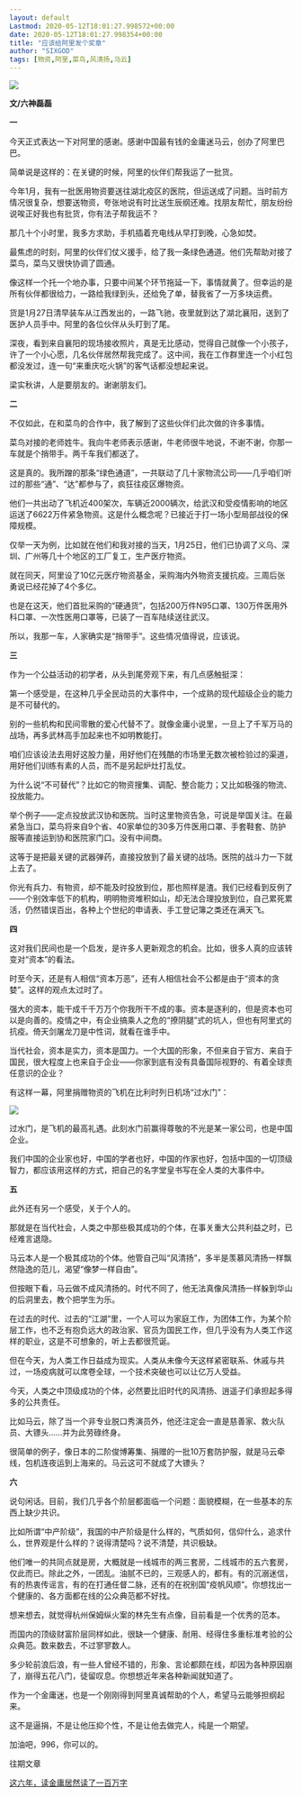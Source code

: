 ```yaml
---
layout: default
Lastmod: 2020-05-12T18:01:27.998572+00:00
date: 2020-05-12T18:01:27.998354+00:00
title: "应该给阿里发个奖章"
author: "SIXGOD"
tags: [物资,阿里,菜鸟,风清扬,马云]
---
```


![](https://images.weserv.nl/?url=https%3A//mmbiz.qpic.cn/mmbiz_jpg/EC7unEiaL8xpRib1KYOhQDGTUO57ic6teGmPnFzlgWFvV8ic4a3ibaJEMIIN973ic1gwN7najJWf7oUuaUeMsQH90AWg/640%3Fwx_fmt%3Djpeg)

**文/六神磊磊**  

**一**

今天正式表达一下对阿里的感谢。感谢中国最有钱的金庸迷马云，创办了阿里巴巴。

简单说是这样的：在关键的时候，阿里的伙伴们帮我运了一批货。

今年1月，我有一批医用物资要送往湖北疫区的医院，但运送成了问题。当时前方情况很复杂，想要送物资，夸张地说有时比送生辰纲还难。找朋友帮忙，朋友纷纷说唉正好我也有批货，你有法子帮我运不？

那几十个小时里，我多方求助，手机插着充电线从早打到晚，心急如焚。

最焦虑的时刻，阿里的伙伴们仗义援手，给了我一条绿色通道。他们先帮助对接了菜鸟，菜鸟又很快协调了圆通。

  

像这样一个托一个地办事，只要中间某个环节拖延一下，事情就黄了。但幸运的是所有伙伴都很给力，一路给我绿到头，还给免了单，替我省了一万多块运费。  

货是1月27日清早装车从江西发出的，一路飞驰，夜里就到达了湖北襄阳，送到了医护人员手中。阿里的各位伙伴从头盯到了尾。

深夜，看到来自襄阳的现场接收照片，真是无比感动，觉得自己就像一个小孩子，许了一个小心愿，几名伙伴居然帮我完成了。这中间，我在工作群里连一个小红包都没发过，连一句“来重庆吃火锅”的客气话都没想起来说。

梁实秋讲，人是要朋友的。谢谢朋友们。

**二**

不仅如此，在和菜鸟的合作中，我了解到了这些伙伴们此次做的许多事情。

菜鸟对接的老师姓牛。我向牛老师表示感谢，牛老师很牛地说，不谢不谢，你那一车就是个捎带手。两千车我们都送了。

这是真的。我所蹭的那条“绿色通道”，一共联动了几十家物流公司——几乎咱们听过的那些“通”、“达”都参与了，疯狂往疫区爆物资。

他们一共出动了飞机近400架次，车辆近2000辆次，给武汉和受疫情影响的地区运送了6622万件紧急物资。这是什么概念呢？已接近于打一场小型局部战役的保障规模。

仅举一天为例，比如就在他们和我对接的当天，1月25日，他们已协调了义乌、深圳、广州等几十个地区的工厂复工，生产医疗物资。

就在同天，阿里设了10亿元医疗物资基金，采购海内外物资支援抗疫。三周后张勇说已经花掉了4个多亿。

也是在这天，他们首批采购的“硬通货”，包括200万件N95口罩、130万件医用外科口罩、一次性医用口罩等，已装了一百车陆续送往武汉。

所以，我那一车，人家确实是“捎带手”。这些情况值得说，应该说。

**三**

作为一个公益活动的初学者，从头到尾旁观下来，有几点感触挺深：

第一个感受是，在这种几乎全民动员的大事件中，一个成熟的现代超级企业的能力是不可替代的。

别的一些机构和民间零散的爱心代替不了。就像金庸小说里，一旦上了千军万马的战场，再多武林高手加起来也不如明教能打。

咱们应该设法去用好这股力量，用好他们在残酷的市场里无数次被检验过的渠道，用好他们训练有素的人员，而不是另起炉灶打乱仗。

为什么说“不可替代”？比如它的物资搜集、调配、整合能力；又比如极强的物流、投放能力。

举个例子——定点投放武汉协和医院。当时这里物资告急，可说是举国关注。在最紧急当口，菜鸟将来自9个省、40家单位的30多万件医用口罩、手套鞋套、防护服等直接运到协和医院家门口。没有中间商。

这等于是把最关键的武器弹药，直接投放到了最关键的战场。医院的战斗力一下就上去了。

你光有兵力、有物资，却不能及时投放到位，那也照样是渣。我们已经看到反例了——个别效率低下的机构，明明物资堆积如山，却无法合理投放到位，自己累死累活，仍然错误百出，各种上个世纪的申请表、手工登记簿之类还在满天飞。

**四**

这对我们民间也是一个启发，是许多人更新观念的机会。比如，很多人真的应该转变对“资本”的看法。

时至今天，还是有人相信“资本万恶”，还有人相信社会不公都是由于“资本的贪婪”。这样的观点太过时了。

强大的资本，能干成千千万万个你我所干不成的事。资本是逐利的，但是资本也可以是向善的。疫情之中，有企业搞乘人之危的“撩阴腿”式的坑人，但也有阿里式的抗疫。倚天剑屠龙刀是中性词，就看在谁手中。

当代社会，资本是实力，资本是国力。一个大国的形象，不但来自于官方、来自于国民，很大程度上也来自于企业——你家到底有没有具备国际视野的、有着全球责任意识的企业？

有这样一幕，阿里捐赠物资的飞机在比利时列日机场“过水门”：

![](https://images.weserv.nl/?url=https%3A//mmbiz.qpic.cn/mmbiz_jpg/EC7unEiaL8xpRib1KYOhQDGTUO57ic6teGm2bh48noibFdsKtxcglGFQV7UKyFSPwCppemjvRefleW3libsA6hicCo4g/640%3Fwx_fmt%3Djpeg)

过水门，是飞机的最高礼遇。此刻水门前赢得尊敬的不光是某一家公司，也是中国企业。

我们中国的企业家也好，中国的学者也好，中国的作家也好，包括中国的一切顶级智力，都应该用这样的方式，把自己的名字堂皇书写在全人类的大事件中。

**五**

此外还有另一个感受，关于个人的。

  

那就是在当代社会，人类之中那些极其成功的个体，在事关重大公共利益之时，已经难言退隐。

马云本人是一个极其成功的个体。他管自己叫“风清扬”，多半是羡慕风清扬一样飘然隐逸的范儿，渴望“像梦一样自由”。

但按眼下看，马云做不成风清扬的。时代不同了，他无法真像风清扬一样躲到华山的后洞里去，教个把学生为乐。

在过去的时代、过去的“江湖”里，一个人可以为家庭工作，为团体工作，为某个阶层工作，也不乏有抱负远大的政治家、官员为国民工作，但几乎没有为人类工作这样的职业，这是不可想象的，听上去都很荒诞。

但在今天，为人类工作日益成为现实。人类从未像今天这样紧密联系、休戚与共过，一场疫病就可以席卷全球，一个技术突破也可以让亿万人受益。

今天，人类之中顶级成功的个体，必然要比旧时代的风清扬、逍遥子们承担起多得多的公共责任。

比如马云，除了当一个非专业脱口秀演员外，他还注定会一直是慈善家、救火队员、大镖头……并为此劳碌终身。

很简单的例子，像日本的二阶俊博筹集、捐赠的一批10万套防护服，就是马云牵线，包机连夜运到上海来的。马云这可不就成了大镖头？

**六**

说句闲话。目前，我们几乎各个阶层都面临一个问题：面貌模糊，在一些基本的东西上缺少共识。

比如所谓“中产阶级”，我国的中产阶级是什么样的，气质如何，信仰什么，追求什么，世界观是什么样的？说得清楚吗？说不清楚，共识极缺。

他们唯一的共同点就是房，大概就是一线城市的两三套房，二线城市的五六套房，仅此而已。除此之外，一团乱。油腻不已的，三观感人的，都有。有的沉溺迷信，有的热衷传谣言，有的在打通任督二脉，还有的在祝别国“疫帆风顺”。你想找出一个健康的、各方面都在线的公众典范都不好找。

想来想去，就觉得杭州保姆纵火案的林先生有点像，目前看是一个优秀的范本。

而国内的顶级财富阶层同样如此，很缺一个健康、耐用、经得住多重标准考验的公众典范。数来数去，不过寥寥数人。

多少轮前浪后浪，有一些人曾经不错的，形象、言论都颇在线，却因为各种原因崩了，崩得五花八门，徒留叹息。你想想近年来各种新闻就知道了。

作为一个金庸迷，也是一个刚刚得到阿里真诚帮助的个人，希望马云能够担纲起来。

这不是逼捐，不是让他压抑个性，不是让他去做完人，纯是一个期望。

加油吧，996，你可以的。

往期文章

[这六年，读金庸居然读了一百万字](http://mp.weixin.qq.com/s?__biz=MzA4NDEzNTMyMA==&mid=2650320112&idx=1&sn=39cb3f6bb923591cc6e2006ffe022067&chksm=87e7d007b0905911b33f639d28f921161b01ba0b77c1548f82f265ae9d108421935312d1e1a4&scene=21#wechat_redirect)


